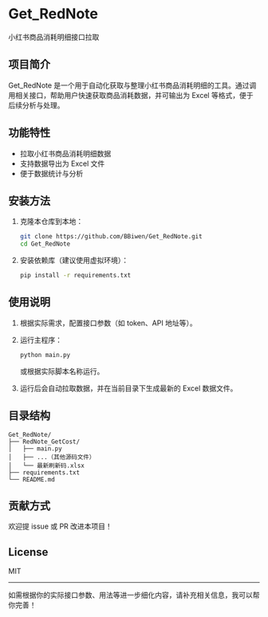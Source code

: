 # Get_RedNote

小红书商品消耗明细接口拉取

## 项目简介

Get_RedNote 是一个用于自动化获取与整理小红书商品消耗明细的工具。通过调用相关接口，帮助用户快速获取商品消耗数据，并可输出为 Excel 等格式，便于后续分析与处理。

## 功能特性

- 拉取小红书商品消耗明细数据
- 支持数据导出为 Excel 文件
- 便于数据统计与分析

## 安装方法

1. 克隆本仓库到本地：
    ```bash
    git clone https://github.com/BBiwen/Get_RedNote.git
    cd Get_RedNote
    ```

2. 安装依赖库（建议使用虚拟环境）：
    ```bash
    pip install -r requirements.txt
    ```

## 使用说明

1. 根据实际需求，配置接口参数（如 token、API 地址等）。
2. 运行主程序：
    ```bash
    python main.py
    ```
   或根据实际脚本名称运行。

3. 运行后会自动拉取数据，并在当前目录下生成最新的 Excel 数据文件。

## 目录结构

```
Get_RedNote/
├── RedNote_GetCost/
│   ├── main.py
│   ├── ...（其他源码文件）
│   └── 最新刷新码.xlsx
├── requirements.txt
└── README.md
```

## 贡献方式

欢迎提 issue 或 PR 改进本项目！

## License

MIT

---

如需根据你的实际接口参数、用法等进一步细化内容，请补充相关信息，我可以帮你完善！
